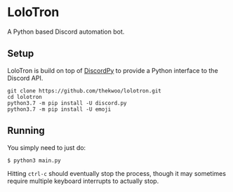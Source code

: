 # LoloTron

A Python based Discord automation bot.

## Setup
LoloTron is build on top of [DiscordPy](https://discordpy.readthedocs.io/en/rewrite/index.html) to provide a Python interface to the Discord API.

```
git clone https://github.com/thekwoo/lolotron.git
cd lolotron
python3.7 -m pip install -U discord.py
python3.7 -m pip install -U emoji
```

## Running
You simply need to just do:
```
$ python3 main.py
```

Hitting ```ctrl-c``` should eventually stop the process, though it may sometimes require multiple keyboard interrupts to actually stop.
